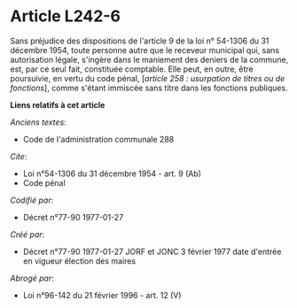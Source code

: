 # Article L242-6

Sans préjudice des dispositions de l'article 9 de la loi n° 54-1306 du 31 décembre 1954, toute personne autre que le receveur
municipal qui, sans autorisation légale, s'ingère dans le maniement des deniers de la commune, est, par ce seul fait,
constituée comptable. Elle peut, en outre, être poursuivie, en vertu du code pénal, [*article 258 : usurpation de titres ou
de fonctions*], comme s'étant immiscée sans titre dans les fonctions publiques.

**Liens relatifs à cet article**

_Anciens textes_:

  - Code de l'administration communale 288

_Cite_:

  - Loi n°54-1306 du 31 décembre 1954 - art. 9 (Ab)
  - Code pénal

_Codifié par_:

  - Décret n°77-90 1977-01-27

_Créé par_:

  - Décret n°77-90 1977-01-27 JORF et JONC 3 février 1977 date d'entrée en vigueur élection des maires

_Abrogé par_:

  - Loi n°96-142 du 21 février 1996 - art. 12 (V)
